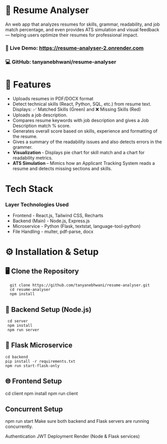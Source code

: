 # 📄 Resume Analyser

An web app that analyzes resumes for skills, grammar, readability, and job match percentage, and even provides ATS simulation and visual feedback — helping users optimize their resumes for professional impact.

### 🔗 Live Demo: https://resume-analyser-2.onrender.com

### 💻 GitHub: tanyanebhwani/resume-analyser

# 🚀 Features
- Uploads resumes in PDF/DOCX format
- Detect technical skills (React, Python, SQL, etc.) from resume text.
  Displays: ✅ Matched Skills (Green) and ❌ Missing Skills (Red)
- Uploads a job description.
- Compares resume keywords with job description and gives a Job Description match % score.
- Generates overall score based on skills, experience and formatting of the resume.
- Gives a summary of the readability issues and also detects errors in the grammer.
- <b> Visualization </b> - Displays pie chart for skill match and a chart for readability metrics.
-  <b> ATS Simulation </b> – Mimics how an Applicant Tracking System reads a resume and detects missing sections and skills.

# Tech Stack

### Layer	Technologies Used
- Frontend -	React.js, Tailwind CSS, Recharts
- Backend (Main) -	Node.js, Express.js
- Microservice -	Python (Flask, textstat, language-tool-python)
- File Handling -	multer, pdf-parse, docx

# ⚙️ Installation & Setup
## 🖥️ Clone the Repository
      git clone https://github.com/tanyanebhwani/resume-analyser.git
      cd resume-analyser
      npm install

## 🧩 Backend Setup (Node.js)
     cd server
     npm install
     npm run server

## 🧠 Flask Microservice
    cd backend
    pip install -r requirements.txt
    npm run start-flask-only

## 🌐 Frontend Setup
  cd client
  npm install
  npm run client
  
## Concurrent Setup
  npm run start
Make sure both backend and Flask servers are running concurrently.

Authentication	JWT
Deployment	Render (Node & Flask services)
